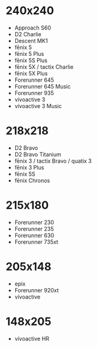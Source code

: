 # 240x240

* Approach S60
* D2 Charlie
* Descent MK1
* fēnix 5
* fēnix 5 Plus
* fēnix 5S Plus
* fēnix 5X / tactix Charlie
* fēnix 5X Plus
* Forerunner 645
* Forerunner 645 Music
* Forerunner 935 
* vívoactive 3 
* vívoactive 3 Music

# 218x218

* D2 Bravo
* D2 Bravo Titanium
* fēnix 3 / tactix Bravo / quatix 3
* fēnix 3 Plus
* fēnix 5S
* fēnix Chronos

# 215x180

* Forerunner 230
* Forerunner 235
* Forerunner 630
* Forerunner 735xt

# 205x148

* epix
* Forerunner 920xt
* vívoactive

# 148x205

* vívoactive HR
